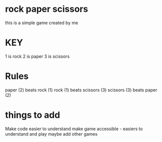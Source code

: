 # rock paper scissors
this is a simple game created by me

# KEY
1 is rock
2 is paper
3 is scissors

# Rules
paper (2) beats rock (1)
rock (1) beats scissors (3)
scissors (3) beats paper (2)

# things to add #
Make code easier to understand
make game accessible - easiers to understand and play
maybe add other games